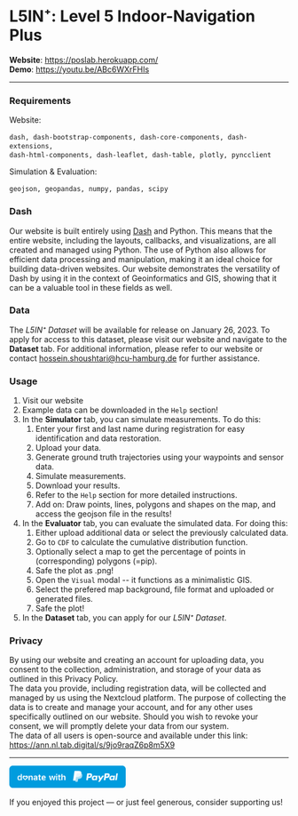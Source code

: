 

#   L5IN⁺: Level 5 Indoor-Navigation Plus  

**Website**: https://poslab.herokuapp.com/  
**Demo**: https://youtu.be/ABc6WXrFHIs

---
### Requirements   
Website:
```
dash, dash-bootstrap-components, dash-core-components, dash-extensions,
dash-html-components, dash-leaflet, dash-table, plotly, pyncclient
```
Simulation & Evaluation:
```
geojson, geopandas, numpy, pandas, scipy 
```

### Dash
Our website is built entirely using [Dash](https://plotly.com/dash/) and Python. This means that the entire website, including the layouts, callbacks, and visualizations, are all created and managed using Python. The use of Python also allows for efficient data processing and manipulation, making it an ideal choice for building data-driven websites. Our website demonstrates the versatility of Dash by using it in the context of Geoinformatics and GIS, showing that it can be a valuable tool in these fields as well.


### Data
The  _L5IN⁺  Dataset_ will be available for release on January 26, 2023. To apply for access to this dataset, please visit our website and navigate to the **Dataset** tab. For additional information, please refer to our website or contact [hossein.shoushtari@hcu-hamburg.de](mailto:hossein.shoushtari@hcu-hamburg.de) for further assistance.

### Usage
1.  Visit our website
2. Example data can be downloaded in the ```Help``` section!
3.  In the **Simulator** tab, you can simulate measurements. To do this:
    1.  Enter your first and last name during registration for easy identification and data restoration.
    2.  Upload your data.
    3.  Generate ground truth trajectories using your waypoints and sensor data.
    4.  Simulate measurements.
    5.  Download your results.
    6.  Refer to the ```Help``` section for more detailed instructions.
    7.  Add on: Draw points, lines, polygons and shapes on the map, and access the geojson file in the results!
4. In the **Evaluator** tab, you can evaluate the simulated data. For doing this:
    1.  Either upload additional data or select the previously calculated data.
    2.  Go to ```CDF``` to calculate the cumulative distribution function.
    3.  Optionally select a map to get the percentage of points in (corresponding) polygons (=pip).
    4.  Safe the plot as .png!
    5.  Open the ```Visual``` modal -- it functions as a minimalistic GIS.
    6. Select the prefered map background, file format and uploaded or generated files.
    7. Safe the plot!
5. In the **Dataset** tab, you can apply for our _L5IN⁺  Dataset_.

### Privacy
By using our website and creating an account for uploading data, you consent to the collection, administration, and storage of your data as outlined in this Privacy Policy.  
The data you provide, including registration data, will be collected and managed by us using the Nextcloud platform. The purpose of collecting the data is to create and manage your account, and for any other uses specifically outlined on our website. Should you wish to revoke your consent, we will promptly delete your data from our system.  
The data of all users is open-source and available under this link:  
https://ann.nl.tab.digital/s/9jo9raqZ6p8m5X9

---
<a  href="https://www.paypal.me/KorvinVenzke"><img  src="assets/images/svg/signs/donate_sign.svg"  height="40"></a>

If you enjoyed this project — or just feel generous, consider supporting us!
